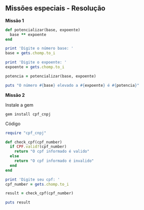 ## **Missões especiais - Resolução**

**Missão 1**

```ruby
def potencializar(base, expoente)
  base ** expoente
end

print 'Digite o número base: '
base = gets.chomp.to_i

print 'Digite o expoente: '
expoente = gets.chomp.to_i

potencia = potencializar(base, expoente)

puts "O número #{base} elevado a #{expoente} é #{potencia}"
```



**Missão 2**

Instale a gem

```
gem install cpf_cnpj
```

Código

```ruby
require "cpf_cnpj"

def check_cpf(cpf_number)
  if CPF.valid?(cpf_number)
    return "O cpf informado é valido"
  else
    return "O cpf informado é invalido"
  end
end

print 'Digite seu cpf: '
cpf_number = gets.chomp.to_i

result = check_cpf(cpf_number)

puts result
```

